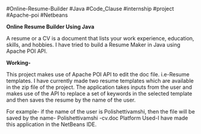 #Online-Resume-Builder #Java #Code_Clause #internship #project #Apache-poi #Netbeans

**Online Resume Builder Using Java**

A resume or a CV is a document that lists your work experience, education, skills, and hobbies. I have tried to build a Resume Maker in Java using Apache POI API.

**Working-**

This project makes use of Apache POI API to edit the doc file.
i.e-Resume templates. I have currently made two resume templates which are available in the zip file of the project. The application takes inputs from the user and makes use of the API to replace a set of keywords in the selected template and then saves the resume by the name of the user. 

For example- if the name of the user is Polishettivamshi, then the file will be saved by the name- Polishettivamshi -cv.doc
Platform Used-I have made this application in the NetBeans IDE.


